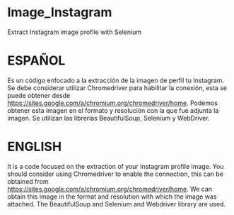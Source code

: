 # Image_Instagram
Extract Instagram image profile with Selenium

# ESPAÑOL
Es un código enfocado a la extracción de la imagen de perfil tu Instagram. Se debe considerar utilizar Chromedriver para habilitar la conexión, esta se puede obtener desde https://sites.google.com/a/chromium.org/chromedriver/home. Podemos obtener esta imagen en el formato y resolución con la que fue adjunta la imagen.
Se utilizan las librerías BeautifulSoup, Selenium y WebDriver.

# ENGLISH
It is a code focused on the extraction of your Instagram profile image. You should consider using Chromedriver to enable the connection, this can be obtained from https://sites.google.com/a/chromium.org/chromedriver/home. We can obtain this image in the format and resolution with which the image was attached.
The BeautifulSoup and Selenium and Webdriver library are used.
